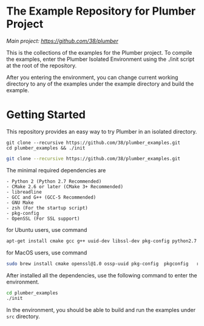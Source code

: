 # The Example Repository for Plumber Project

*Main project: https://github.com/38/plumber*

This is the collections of the examples for the Plumber project. To compile
the examples, enter the Plumber Isolated Environment using the ./init
script at the root of the repository.

After you entering the environment, you can change current working directory to
any of the examples under the example directory and build the example.

# Getting Started
This repository provides an easy way to try Plumber in an isolated directory.

	git clone --recursive https://github.com/38/plumber_examples.git
	cd plumber_examples && ./init
	

```bash
git clone --recursive https://github.com/38/plumber_examples.git
```

The minimal required dependencies are 

	- Python 2 (Python 2.7 Recommended)
	- CMake 2.6 or later (CMake 3+ Recommended)
	- libreadline 
	- GCC and G++ (GCC-5 Recommended)
	- GNU Make
	- zsh (For the startup script)
	- pkg-config 
	- OpenSSL (For SSL support)
	
for Ubuntu users, use command

```bash
apt-get install cmake gcc g++ uuid-dev libssl-dev pkg-config python2.7 libpython2.7-dev libreadline-dev zsh
```

for MacOS users, use command

```bash
sudo brew install cmake openssl@1.0 ossp-uuid pkg-config  pkgconfig   readline
```

After installed all the dependencies, use the following command to enter the environment.

```bash
cd plumber_examples
./init 
```

In the environment, you should be able to build and run the examples under `src` directory.

